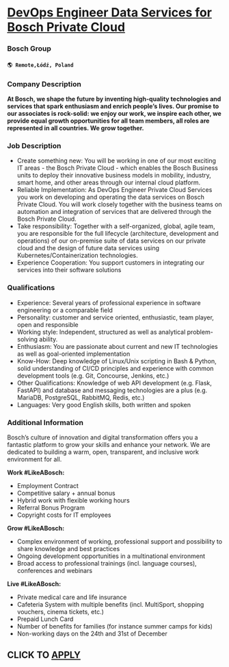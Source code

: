 # [DevOps Engineer Data Services for Bosch Private Cloud](https://www.remotewlb.com/apply/devops-engineer-data-services-for-bosch-private-cloud-110777)  
### Bosch Group  
#### `🌎 Remote,Łódź, Poland`  

### **Company Description**

 **At Bosch, we shape the future by inventing high-quality technologies and services that spark enthusiasm and enrich people’s lives. Our promise to our associates is rock-solid: we enjoy our work, we inspire each other, we provide equal growth opportunities for all team members, all roles are represented in all countries. We grow together.**

###  **Job Description**

  * Create something new: You will be working in one of our most exciting IT areas - the Bosch Private Cloud - which enables the Bosch Business units to deploy their innovative business models in mobility, industry, smart home, and other areas through our internal cloud platform.
  * Reliable Implementation: As DevOps Engineer Private Cloud Services you work on developing and operating the data services on Bosch Private Cloud. You will work closely together with the business teams on automation and integration of services that are delivered through the Bosch Private Cloud.
  * Take responsibility: Together with a self-organized, global, agile team, you are responsible for the full lifecycle (architecture, development and operations) of our on-premise suite of data services on our private cloud and the design of future data services using Kubernetes/Containerization technologies.
  * Experience Cooperation: You support customers in integrating our services into their software solutions

###  **Qualifications**

  * Experience: Several years of professional experience in software engineering or a comparable field
  * Personality: customer and service oriented, enthusiastic, team player, open and responsible
  * Working style: Independent, structured as well as analytical problem-solving ability.
  * Enthusiasm: You are passionate about current and new IT technologies as well as goal-oriented implementation
  * Know-How: Deep knowledge of Linux/Unix scripting in Bash & Python, solid understanding of CI/CD principles and experience with common development tools (e.g. Git, Concourse, Jenkins, etc.)
  * Other Qualifications: Knowledge of web API development (e.g. Flask, FastAPI) and database and messaging technologies are a plus (e.g. MariaDB, PostgreSQL, RabbitMQ, Redis, etc.)
  * Languages: Very good English skills, both written and spoken

###  **Additional Information**

Bosch’s culture of innovation and digital transformation offers you a fantastic platform to grow your skills and enhance your network. We are dedicated to building a warm, open, transparent, and inclusive work environment for all.

 **Work #LikeABosch:**

  * Employment Contract
  * Competitive salary + annual bonus
  * Hybrid work with flexible working hours
  * Referral Bonus Program
  * Copyright costs for IT employees

 **Grow #LikeABosch:**

  * Complex environment of working, professional support and possibility to share knowledge and best practices
  * Ongoing development opportunities in a multinational environment
  * Broad access to professional trainings (incl. language courses), conferences and webinars

 **Live #LikeABosch:**

  * Private medical care and life insurance
  * Cafeteria System with multiple benefits (incl. MultiSport, shopping vouchers, cinema tickets, etc.)
  * Prepaid Lunch Card 
  * Number of benefits for families (for instance summer camps for kids)
  * Non-working days on the 24th and 31st of December

  
## CLICK TO [APPLY](https://www.remotewlb.com/apply/devops-engineer-data-services-for-bosch-private-cloud-110777)

